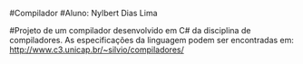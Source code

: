 #Compilador
#Aluno: Nylbert Dias Lima

#Projeto de um compilador desenvolvido em C# da disciplina de compiladores. As especificações da linguagem podem ser encontradas em: http://www.c3.unicap.br/~silvio/compiladores/
